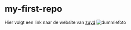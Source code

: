 # my-first-repo
Hier volgt een link naar de website van [zuyd](https://www.zuyd.nl/) 
![dummiefoto]([url](https://www.bing.com/images/search?q=dummie%20image&FORM=IQFRBA&id=2DA52A56C85275E5A238AD5C0C242D55C6D18848))
